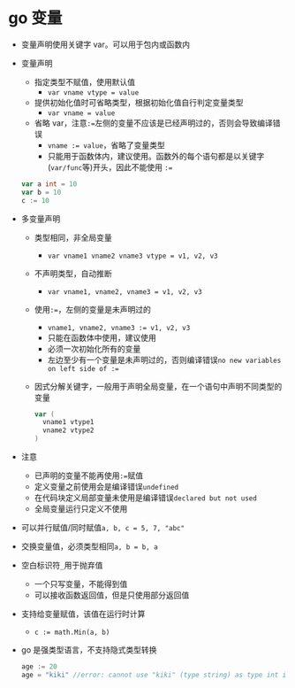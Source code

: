 # go 变量

- 变量声明使用关键字 var。可以用于包内或函数内
- 变量声明
  - 指定类型不赋值，使用默认值
    - `var vname vtype = value`
  - 提供初始化值时可省略类型，根据初始化值自行判定变量类型
    - `var vname = value`
  - 省略 var，注意`:=`左侧的变量不应该是已经声明过的，否则会导致编译错误
    - `vname := value`，省略了变量类型
    - 只能用于函数体内，建议使用。函数外的每个语句都是以关键字(`var/func`等)开头，因此不能使用 `:=`

  ```go
  var a int = 10
  var b = 10
  c := 10
  ```

- 多变量声明
  - 类型相同，非全局变量
    - `var vname1 vname2 vname3 vtype = v1, v2, v3`
  - 不声明类型，自动推断
    - `var vname1, vname2, vname3 = v1, v2, v3`
  - 使用`:=`，左侧的变量是未声明过的
    - `vname1, vname2, vname3 := v1, v2, v3`
    - 只能在函数体中使用，建议使用
    - 必须一次初始化所有的变量
    - 左边至少有一个变量是未声明过的，否则编译错误`no new variables on left side of :=`
  - 因式分解关键字，一般用于声明全局变量，在一个语句中声明不同类型的变量

    ```go
    var (
      vname1 vtype1
      vname2 vtype2
    )
    ```

- 注意
  - 已声明的变量不能再使用`:=`赋值
  - 定义变量之前使用会是编译错误`undefined`
  - 在代码块定义局部变量未使用是编译错误`declared but not used`
  - 全局变量运行只定义不使用
- 可以并行赋值/同时赋值`a, b, c = 5, 7, "abc"`
- 交换变量值，必须类型相同`a, b = b, a`
- 空白标识符`_`用于抛弃值
  - 一个只写变量，不能得到值
  - 可以接收函数返回值，但是只使用部分返回值
- 支持给变量赋值，该值在运行时计算
  - `c := math.Min(a, b)`
- go 是强类型语言，不支持隐式类型转换

  ```go
  age := 20
  age = "kiki" //error: cannot use "kiki" (type string) as type int in assignment
  ```
